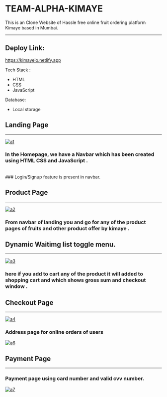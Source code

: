 # TEAM-ALPHA-KIMAYE
This is an Clone Website  of Hassle free online fruit ordering platform Kimaye based in Mumbai.

__________________________________________________________________________

## Deploy Link:
https://kimayeio.netlify.app



Tech Stack :
- HTML
- CSS
- JavaScript

Database:
- Local storage

## Landing Page
_________________________________________________________________________

<a href="https://im.ge/i/1sJ2KS"><img src="https://i.im.ge/2022/09/20/1sJ2KS.a1.png" alt="a1" border="0" /></a>

### In the Homepage, we have a Navbar which has been created using HTML CSS and JavaScript .
<br>
### Login/Signup feature is present in navbar.
<br>


## Product Page 
_________________________________________________________________________

<a href="https://im.ge/i/1sJO1J"><img src="https://i.im.ge/2022/09/20/1sJO1J.a2.md.png" alt="a2" border="0" /></a>


### From navbar of landing you and go for any of the product pages of fruits and other product offer by kimaye .



## Dynamic Waitimg list toggle menu.
_________________________________________________________________________

<a href="https://im.ge/i/1sJupa"><img src="https://i.im.ge/2022/09/20/1sJupa.a3.png" alt="a3" border="0" /></a>


### here if you add to cart any of the product it will added to shopping cart and which shows gross sum and checkout window .


## Checkout Page
_________________________________________________________________________

<a href="https://im.ge/i/1sJrAx"><img src="https://i.im.ge/2022/09/20/1sJrAx.a4.png" alt="a4" border="0" /></a>

### Address page for online orders of users

<a href="https://im.ge/i/1sJ1wy"><img src="https://i.im.ge/2022/09/20/1sJ1wy.a6.png" alt="a6" border="0" /></a>


## Payment Page
_________________________________________________________________________

### Payment page using card number and valid cvv number.

<a href="https://im.ge/i/1sJdXz"><img src="https://i.im.ge/2022/09/20/1sJdXz.a7.png" alt="a7" border="0" /></a>




